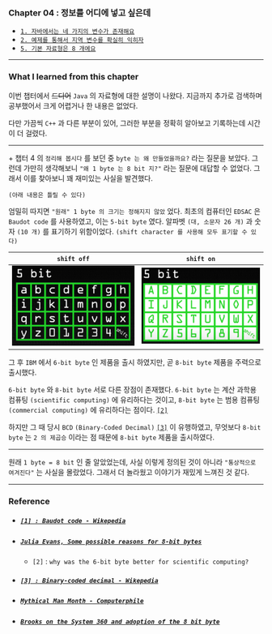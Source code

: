 
### Chapter 04 : 정보를 어디에 넣고 싶은데

- [`1. 자바에서는 네 가지의 변수가 존재해요`](./section_01.md#1-자바에서는-네-가지의-변수가-존재해요)
- [`2. 예제를 통해서 지역 변수를 확실히 익히자`](./section_02_05.md#2-예제를-통해서-지역-변수를-확실히-익히자)
- [`5. 기본 자료형은 8 개에요`](./section_02_05.md#5-기본-자료형은-8-개에요)

---

### What I learned from this chapter

이번 챕터에서 ~~드디어~~ `Java` 의 자료형에 대한 설명이 나왔다. 지금까지 추가로 검색하며 공부했어서 크게 어렵거나 한 내용은 없었다.

다만 가끔씩 `C++` 과 다른 부분이 있어, 그러한 부분을 정확히 알아보고 기록하는데 시간이 더 걸렸다.

---

\+ 챕터 4 의 `정리해 봅시다` 를 보던 중 `byte 는 왜 만들었을까요?` 라는 질문을 보았다. 그런데 가만히 생각해보니 `"왜 1 byte 는 8 bit 지?"` 라는 질문에 대답할 수 없었다. 그래서 이를 찾아보니 꽤 재미있는 사실을 발견했다.

`(아래 내용은 틀릴 수 있다)`

엄밀히 따지면 `"원래" 1 byte 의 크기는 정해지지 않았` 었다. 최초의 컴퓨터인 `EDSAC` 은 `Baudot code` 를 사용하였고, 이는 `5-bit byte` 였다. 알파벳 `(대, 소문자 26 개)` 과 숫자 `(10 개)` 를 표기하기 위함이었다. `(shift character 를 사용해 모두 표기할 수 있다)`

|`shift off`|`shift on`|
|:---:|:---:|
|![Baudot_code_1](../../images/ch04/baudot_code_1.PNG)|![Baudot_code_2](../../images/ch04/baudot_code_2.PNG)|

그 후 `IBM` 에서 `6-bit byte` 인 제품을 출시 하였지만, 곧 `8-bit byte` 제품을 주력으로 출시했다.

`6-bit byte` 와 `8-bit byte` 서로 다른 장점이 존재했다. `6-bit byte` 는 계산 과학용 컴퓨팅 `(scientific computing)` 에 유리하다는 것이고, `8-bit byte` 는 범용 컴퓨팅 `(commercial computing)` 에 유리하다는 점이다. [`[2]`](#julia-evans-some-possible-reasons-for-8-bit-bytes)

하지만 그 때 당시 `BCD` `(Binary-Coded Decimal)` [`[3]`](#3--binary-coded-decimal---wikepedia) 이 유행하였고, 무엇보다 `8-bit byte` 는 `2 의 제곱승` 이라는 점 때문에 `8-bit byte` 제품을 출시하였다. 

---

원래 `1 byte = 8 bit` 인 줄 알았었는데, 사실 이렇게 정의된 것이 아니라 `"통상적으로 여겨진다"` 는 사실을 몰랐었다.
그래서 더 놀라웠고 이야기가 재밌게 느껴진 것 같다.

---

### Reference

- ##### [`[1] : Baudot code - Wikepedia`](https://en.wikipedia.org/wiki/Baudot_code)
- ##### [`Julia Evans, Some possible reasons for 8-bit bytes`](https://jvns.ca/blog/2023/03/06/possible-reasons-8-bit-bytes/#why-was-BCD-popular?)
    - `[2]` : `why was the 6-bit byte better for scientific computing?`
- ##### [`[3] : Binary-coded decimal - Wikepedia`](https://en.wikipedia.org/wiki/Binary-coded_decimal)
- ##### [`Mythical Man Month - Computerphile`](https://www.youtube.com/watch?v=vuScajG_FuI&t=184s)
- ##### [`Brooks on the System 360 and adoption of the 8 bit byte`](https://www.youtube.com/watch?v=9oOCrAePJMs&t=140s)


